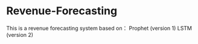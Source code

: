 # Revenue-Forecasting
This is a revenue forecasting system based on：
Prophet (version 1)
LSTM (version 2)
